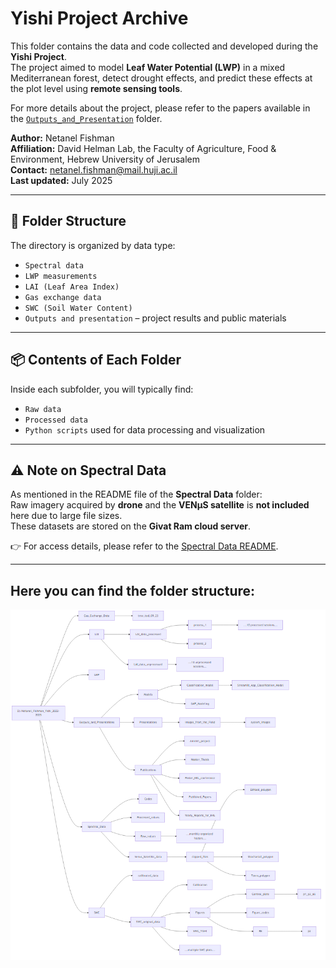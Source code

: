 # Yishi Project Archive

This folder contains the data and code collected and developed during the **Yishi Project**.  
The project aimed to model **Leaf Water Potential (LWP)** in a mixed Mediterranean forest, detect drought effects, and predict these effects at the plot level using **remote sensing tools**.

For more details about the project, please refer to the papers available in the [`Outputs_and_Presentation`](/Outputs_and_Presentations/Publications/Published_Papers) folder.

**Author:** Netanel Fishman  
**Affiliation:** David Helman Lab, the Faculty of Agriculture, Food & Environment, Hebrew University of Jerusalem  
**Contact:** netanel.fishman@mail.huji.ac.il  
**Last updated:** July 2025


---

## 📁 Folder Structure

The directory is organized by data type:

- `Spectral data`
- `LWP measurements`
- `LAI (Leaf Area Index)`
- `Gas exchange data`
- `SWC (Soil Water Content)`
- `Outputs and presentation` – project results and public materials

---

## 📦 Contents of Each Folder

Inside each subfolder, you will typically find:

- `Raw data`
- `Processed data`
- `Python scripts` used for data processing and visualization

---

## ⚠️ Note on Spectral Data

As mentioned in the README file of the **Spectral Data** folder:  
Raw imagery acquired by **drone** and the **VENµS satellite** is **not included** here due to large file sizes.  
These datasets are stored on the **Givat Ram cloud server**.

👉 For access details, please refer to the [Spectral Data README](/Spectral_Data/README.md).

---

## Here you can find the folder structure:
![Folder Structure](folder_structure.png)
